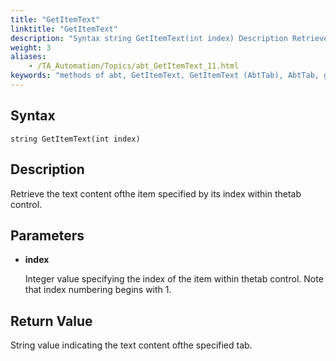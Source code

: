 ```yaml
--- 
title: "GetItemText"
linktitle: "GetItemText"
description: "Syntax string GetItemText(int index) Description Retrieve the text content of the item specified by its index within the tab control. Parameters index Integer value specifying the index of the item ..."
weight: 3
aliases: 
    - /TA_Automation/Topics/abt_GetItemText_11.html
keywords: "methods of abt, GetItemText, GetItemText (AbtTab), AbtTab, getitemtext, abttab getitemtext, get content of tab item, retrieve content of tab item at specified index, content of tab item"
---
```


## Syntax

`string GetItemText(int index)`

## Description  

Retrieve the text content ofthe item specified by its index within thetab control.

## Parameters  

-   **index**

    Integer value specifying the index of the item within thetab control. Note that index numbering begins with 1.


## Return Value

String value indicating the text content ofthe specified tab.




